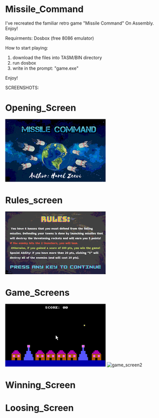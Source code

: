 # Missile_Command
I've recreated the familiar retro game "Missile Command" On Assembly. Enjoy!

Requirments:
  Dosbox (free 8086 emulator)
 
 How to start playing:
  1. download the files into TASM/BIN directory
  2. run dosbox 
  3. write in the prompt: "game.exe"
 
 Enjoy!


SCREENSHOTS:

# Opening_Screen
![opening screen](https://github.com/HarelZeevi/Missile_Command/blob/main/screenshots/td_009.png)


# Rules_screen
![rules_screen](https://github.com/HarelZeevi/Missile_Command/blob/main/screenshots/td_010.png)


# Game_Screens
![game_screen1](https://github.com/HarelZeevi/Missile_Command/blob/main/screenshots/td_011.png)
![game_screen2](https://github.com/HarelZeevi/Missile_Command/blob/main/screenshots/td_0012.png)

# Winning_Screen


# Loosing_Screen

